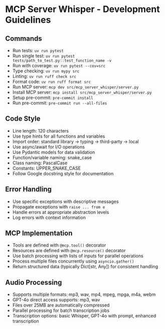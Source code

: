 # MCP Server Whisper - Development Guidelines

## Commands
- Run tests: `uv run pytest`
- Run single test: `uv run pytest tests/path_to_test.py::test_function_name -v`
- Run with coverage: `uv run pytest --cov=src`
- Type checking: `uv run mypy src`
- Linting: `uv run ruff check src`
- Format code: `uv run ruff format src`
- Run MCP server: `mcp dev src/mcp_server_whisper/server.py`
- Install MCP server: `mcp install src/mcp_server_whisper/server.py`
- Setup pre-commit: `pre-commit install`
- Run pre-commit: `pre-commit run --all-files`

## Code Style
- Line length: 120 characters
- Use type hints for all functions and variables
- Import order: standard library → typing → third-party → local
- Use async/await for I/O operations
- Use Pydantic models for data validation
- Function/variable naming: snake_case
- Class naming: PascalCase
- Constants: UPPER_SNAKE_CASE
- Follow Google docstring style for documentation

## Error Handling
- Use specific exceptions with descriptive messages
- Propagate exceptions with `raise ... from e`
- Handle errors at appropriate abstraction levels
- Log errors with context information

## MCP Implementation
- Tools are defined with `@mcp.tool()` decorator
- Resources are defined with `@mcp.resource()` decorator
- Use batch processing with lists of inputs for parallel operations
- Process multiple files concurrently using `asyncio.gather()`
- Return structured data (typically Dict[str, Any]) for consistent handling

## Audio Processing
- Supports multiple formats: mp3, wav, mp4, mpeg, mpga, m4a, webm
- GPT-4o direct access supports: mp3, wav
- Files over 25MB are automatically compressed
- Parallel processing for batch transcription jobs
- Transcription options: basic Whisper, GPT-4o with prompt, enhanced transcription